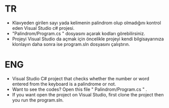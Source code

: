 # TR

* Klavyeden girilen sayı yada kelimenin palindrom olup olmadığını kontrol eden Visual Studio c# projesi.
* "Palindrom/Program.cs " dosyasını açarak kodları görebilirsiniz. 
* Projeyi Visual Studio da açmak için öncelikle projeyi kendi bilgisayarınıza klonlayın daha sonra ise program.sln dosyasını çalıştırın.

# ENG

* Visual Studio C#  project that checks whether the number or word entered from the keyboard is a palindrome or not.
* Want to see the codes? Open this file " Palindrom/Program.cs " .
* If you want open the project on Visual Studio, first clone the project then you run the program.sln.
